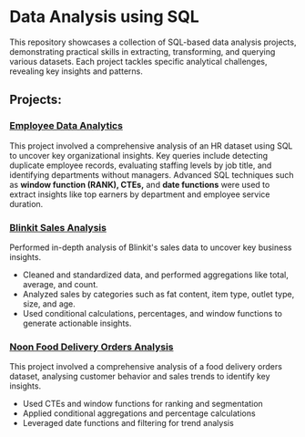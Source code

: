 # Data Analysis using SQL

This repository showcases a collection of SQL-based data analysis projects, demonstrating practical skills in extracting, transforming, and querying various datasets. Each project tackles specific analytical challenges, revealing key insights and patterns.

## Projects:

### [Employee Data Analytics]( https://github.com/Anandhi-Balu/SQL-Projects/tree/main/Employee%20Data%20Analytics)

This project involved a comprehensive analysis of an HR dataset using SQL to uncover key organizational insights. Key queries include detecting duplicate employee records, evaluating staffing levels by job title, and identifying departments without managers. Advanced SQL techniques such as **window function (RANK), CTEs,** and **date functions** were used to extract insights like top earners by department and employee service duration. 

### [Blinkit Sales Analysis](https://github.com/Anandhi-Balu/SQL-Projects/tree/main/Blinkit%20Sales%20Analysis)

Performed in-depth analysis of Blinkit's sales data to uncover key business insights. 

* Cleaned and standardized data, and performed aggregations like total, average, and count.
* Analyzed sales by categories such as fat content, item type, outlet type, size, and age.
* Used conditional calculations, percentages, and window functions to generate actionable insights.

### [Noon Food Delivery Orders Analysis](https://github.com/Anandhi-Balu/SQL-Projects/tree/main/Noon%20Food%20Delivery%20Orders%20Analysis)

This project involved a comprehensive analysis of a food delivery orders dataset, analysing customer behavior and sales trends to identify key insights. 

*	Used CTEs and window functions for ranking and segmentation
*	Applied conditional aggregations and percentage calculations
*	Leveraged date functions and filtering for trend analysis
